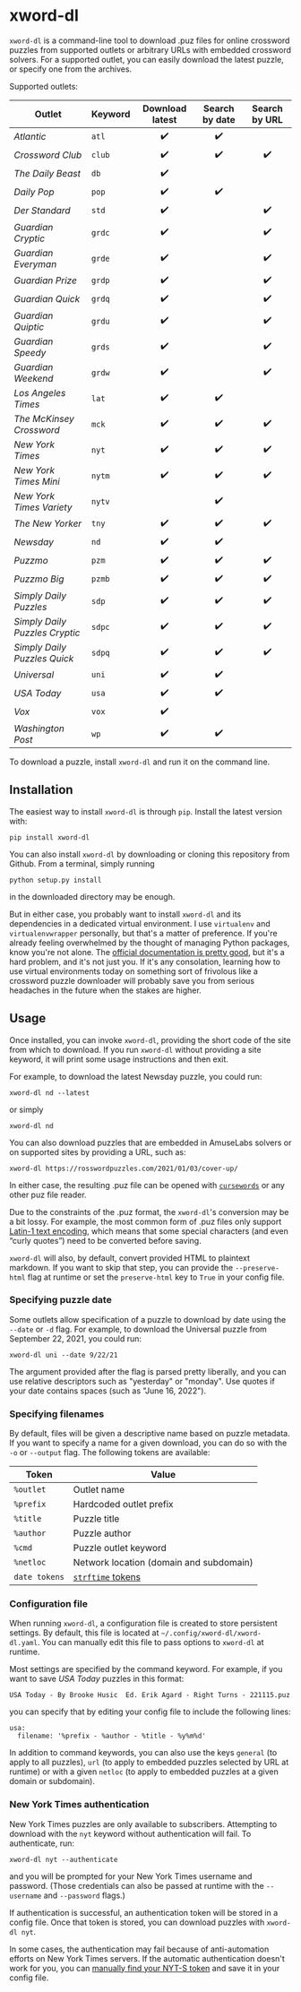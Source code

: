 # xword-dl

`xword-dl` is a command-line tool to download .puz files for online crossword puzzles from supported outlets or arbitrary URLs with embedded crossword solvers. For a supported outlet, you can easily download the latest puzzle, or specify one from the archives.

Supported outlets:

|Outlet|Keyword|Download latest|Search by date|Search by URL|
|------|-------|:-------------:|:------------:|:-----------:|
|*Atlantic*|`atl`|✔️|✔️||
|*Crossword Club*|`club`|✔️|✔️|✔️|
|*The Daily Beast*|`db`|✔️|||
|*Daily Pop*|`pop`|✔️|✔️||
|*Der Standard*|`std`|✔️||✔️|
|*Guardian Cryptic*|`grdc`|✔️||✔️|
|*Guardian Everyman*|`grde`|✔️||✔️|
|*Guardian Prize*|`grdp`|✔️||✔️|
|*Guardian Quick*|`grdq`|✔️||✔️|
|*Guardian Quiptic*|`grdu`|✔️||✔️|
|*Guardian Speedy*|`grds`|✔️||✔️|
|*Guardian Weekend*|`grdw`|✔️||✔️|
|*Los Angeles Times*|`lat`|✔️|✔️||
|*The McKinsey Crossword*|`mck`|✔️|✔️|✔️|
|*New York Times*|`nyt`|✔️|✔️|✔️|
|*New York Times Mini*|`nytm`|✔️|✔️|✔️|
|*New York Times Variety*|`nytv`||✔️||
|*The New Yorker*|`tny`|✔️|✔️|✔️|
|*Newsday*|`nd`|✔️|✔️||
|*Puzzmo*|`pzm`|✔️|✔️|✔️|
|*Puzzmo Big*|`pzmb`|✔️|✔️|✔️|
|*Simply Daily Puzzles*|`sdp`|✔️|✔️|✔️|
|*Simply Daily Puzzles Cryptic*|`sdpc`|✔️|✔️|✔️|
|*Simply Daily Puzzles Quick*|`sdpq`|✔️|✔️|✔️|
|*Universal*|`uni`|✔️|✔️||
|*USA Today*|`usa`|✔️|✔️||
|*Vox*|`vox`|✔️|||
|*Washington Post*|`wp`|✔️|✔️||

To download a puzzle, install `xword-dl` and run it on the command line.

## Installation

The easiest way to install `xword-dl` is through `pip`. Install the latest version with:

```
pip install xword-dl
```

You can also install `xword-dl` by downloading or cloning this repository from Github. From a terminal, simply running

```
python setup.py install
```

in the downloaded directory may be enough.

But in either case, you probably want to install `xword-dl` and its dependencies in a dedicated virtual environment. I use `virtualenv` and `virtualenvwrapper` personally, but that's a matter of preference. If you're already feeling overwhelmed by the thought of managing Python packages, know you're not alone. The [official documentation is pretty good](https://packaging.python.org/tutorials/installing-packages/), but it's a hard problem, and it's not just you. If it's any consolation, learning how to use virtual environments today on something sort of frivolous like a crossword puzzle downloader will probably save you from serious headaches in the future when the stakes are higher.

## Usage

Once installed, you can invoke `xword-dl`, providing the short code of the site from which to download. If you run `xword-dl` without providing a site keyword, it will print some usage instructions and then exit.

For example, to download the latest Newsday puzzle, you could run:

```
xword-dl nd --latest
```

or simply

```
xword-dl nd
```

You can also download puzzles that are embedded in AmuseLabs solvers or on supported sites by providing a URL, such as:

```
xword-dl https://rosswordpuzzles.com/2021/01/03/cover-up/
```

In either case, the resulting .puz file can be opened with [`cursewords`](https://github.com/thisisparker/cursewords) or any other puz file reader.

Due to the constraints of the .puz format, the `xword-dl`'s conversion may be a bit lossy. For example, the most common form of .puz files only support [Latin-1 text encoding](https://en.wikipedia.org/wiki/ISO/IEC_8859-1), which means that some special characters (and even “curly quotes”) need to be converted before saving.

`xword-dl` will also, by default, convert provided HTML to plaintext markdown. If you want to skip that step, you can provide the `--preserve-html` flag at runtime or set the `preserve-html` key to `True` in your config file. 

### Specifying puzzle date

Some outlets allow specification of a puzzle to download by date using the `--date` or `-d` flag. For example, to download the Universal puzzle from September 22, 2021, you could run:

```
xword-dl uni --date 9/22/21
```

The argument provided after the flag is parsed pretty liberally, and you can use relative descriptors such as "yesterday" or  "monday". Use quotes if your date contains spaces (such as "June 16, 2022").

### Specifying filenames

By default, files will be given a descriptive name based on puzzle metadata. If you want to specify a name for a given download, you can do so with the `-o` or `--output` flag. The following tokens are available:

|Token    |Value|
|---------|-----|
|`%outlet`|Outlet name|
|`%prefix`|Hardcoded outlet prefix|
|`%title` |Puzzle title|
|`%author`|Puzzle author|
|`%cmd`   |Puzzle outlet keyword|
|`%netloc`|Network location (domain and subdomain)|
|`date tokens`|[`strftime` tokens](https://strftime.org/)|

### Configuration file

When running `xword-dl`, a configuration file is created to store persistent settings. By default, this file is located at `~/.config/xword-dl/xword-dl.yaml`. You can manually edit this file to pass options to `xword-dl` at runtime.

Most settings are specified by the command keyword. For example, if you want to save *USA Today* puzzles in this format:

```
USA Today - By Brooke Husic  Ed. Erik Agard - Right Turns - 221115.puz
```

you can specify that by editing your config file to include the following lines:

```
usa:
  filename: '%prefix - %author - %title - %y%m%d'
```

In addition to command keywords, you can also use the keys `general` (to apply to all puzzles), `url` (to apply to embedded puzzles selected by URL at runtime) or with a given `netloc` (to apply to embedded puzzles at a given domain or subdomain).

### New York Times authentication

New York Times puzzles are only available to subscribers. Attempting to download with the `nyt` keyword without authentication will fail. To authenticate, run:

```
xword-dl nyt --authenticate
```

and you will be prompted for your New York Times username and password. (Those credentials can also be passed at runtime with the `--username` and `--password` flags.)

If authentication is successful, an authentication token will be stored in a config file. Once that token is stored, you can download puzzles with `xword-dl nyt`.

In some cases, the authentication may fail because of anti-automation efforts on New York Times servers. If the automatic authentication doesn't work for you, you can [manually find your NYT-S token](https://xwstats.com/link) and save it in your config file.
